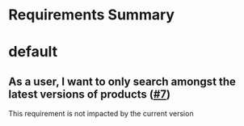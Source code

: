 
Requirements Summary
====================

# default

## As a user, I want to only search amongst the latest versions of products ([#7](https://github.com/NASA-PDS/registry-mgr-legacy/issues/7)) 


This requirement is not impacted by the current version